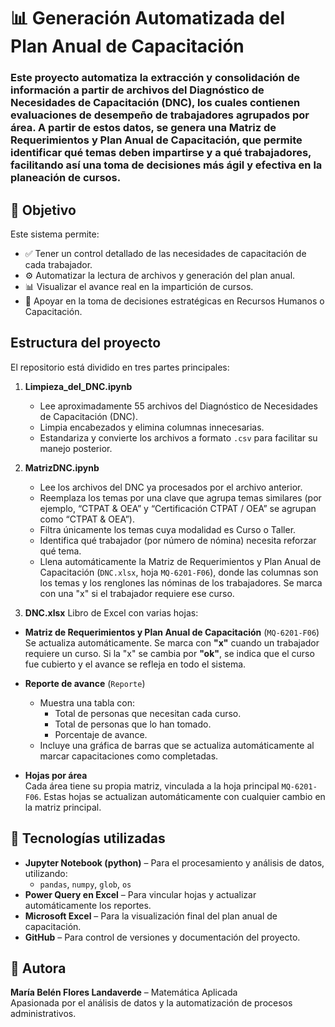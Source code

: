 # 📊 Generación Automatizada del Plan Anual de Capacitación

### Este proyecto automatiza la extracción y consolidación de información a partir de archivos del Diagnóstico de Necesidades de Capacitación (DNC), los cuales contienen evaluaciones de desempeño de trabajadores agrupados por área. A partir de estos datos, se genera una Matriz de Requerimientos y Plan Anual de Capacitación, que permite identificar qué temas deben impartirse y a qué trabajadores, facilitando así una toma de decisiones más ágil y efectiva en la planeación de cursos.

## 🎯 Objetivo

Este sistema permite:

- ✅ Tener un control detallado de las necesidades de capacitación de cada trabajador.
- ⚙️ Automatizar la lectura de archivos y generación del plan anual.
- 📊 Visualizar el avance real en la impartición de cursos.
- 🧠 Apoyar en la toma de decisiones estratégicas en Recursos Humanos o Capacitación.


## Estructura del proyecto

El repositorio está dividido en tres partes principales:

1. **Limpieza_del_DNC.ipynb**  
   - Lee aproximadamente 55 archivos del Diagnóstico de Necesidades de Capacitación (DNC).  
   - Limpia encabezados y elimina columnas innecesarias.  
   - Estandariza y convierte los archivos a formato `.csv` para facilitar su manejo posterior.
    
2. **MatrizDNC.ipynb**
   - Lee los archivos del DNC ya procesados por el archivo anterior.
   - Reemplaza los temas por una clave que agrupa temas similares (por ejemplo, “CTPAT & OEA” y “Certificación CTPAT / OEA” se agrupan como “CTPAT & OEA”).
   - Filtra únicamente los temas cuya modalidad es Curso o Taller.
   - Identifica qué trabajador (por número de nómina) necesita reforzar qué tema.
   - Llena automáticamente la Matriz de Requerimientos y Plan Anual de Capacitación
    (`DNC.xlsx`, hoja `MQ-6201-F06`), donde las columnas son los temas y los renglones las nóminas de los trabajadores. Se marca con una "x" si el trabajador requiere ese curso.

3. **DNC.xlsx**
Libro de Excel con varias hojas:
- **Matriz de Requerimientos y Plan Anual de Capacitación** (`MQ-6201-F06`)  
  Se actualiza automáticamente. Se marca con **"x"** cuando un trabajador requiere un curso. Si la "x" se cambia por **"ok"**, se indica que el curso fue cubierto y el avance se refleja en todo el sistema.

- **Reporte de avance** (`Reporte`)  
  - Muestra una tabla con:  
    - Total de personas que necesitan cada curso.  
    - Total de personas que lo han tomado.  
    - Porcentaje de avance.  
  - Incluye una gráfica de barras que se actualiza automáticamente al marcar capacitaciones como completadas.

- **Hojas por área**  
  Cada área tiene su propia matriz, vinculada a la hoja principal `MQ-6201-F06`. Estas hojas se actualizan automáticamente con cualquier cambio en la matriz principal.


## 📌 Tecnologías utilizadas

- **Jupyter Notebook (python)** – Para el procesamiento y análisis de datos, utilizando:
  - `pandas`, `numpy`, `glob`, `os`
- **Power Query en Excel** – Para vincular hojas y actualizar automáticamente los reportes.
- **Microsoft Excel** – Para la visualización final del plan anual de capacitación.
- **GitHub** – Para control de versiones y documentación del proyecto.

## 🚀 Autora  
**María Belén Flores Landaverde** – Matemática Aplicada  
Apasionada por el análisis de datos y la automatización de procesos administrativos.


